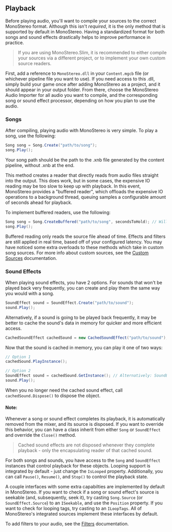 ## Playback
Before playing audio, you'll want to compile your sources to the correct MonoStereo format. Although this isn't *required*, it is the only method that is supported by default in MonoStereo. Having a standardized format for both songs and sound effects drastically helps to improve performance in practice.
> If you are using MonoStereo.Slim, it is recommended to either compile your sources via a different project, or to implement your own custom source readers.

First, add a reference to `MonoStereo.dll` in your `Content.mgcb` file (or whichever pipeline file you want to use). If you need access to this .dll, simply build your game once after adding MonoStereo as a project, and it should appear in your output folder. From there, choose the MonoStereo Audio Importer for all audio you want to compile, and the corresponding song or sound effect processor, depending on how you plan to use the audio.

### Songs
After compiling, playing audio with MonoStereo is very simple. To play a song, use the following:
```cs
Song song = Song.Create("path/to/song");
song.Play();
```
Your song path should be the path to the .xnb file generated by the content pipeline, without .xnb at the end. 

This method creates a reader that directly reads from audio files straight into the output. This does work, but in some cases, the expensive IO reading may be too slow to keep up with playback. In this event, MonoStereo provides a "buffered reader", which offloads the expensive IO operations to a background thread, queuing samples a configurable amount of seconds ahead for playback.

To implement buffered readers, use the following:
```cs
Song song = Song.CreateBuffered("path/to/song", secondsToHold); // Will read secondsToHold seconds ahead of the playback and queue the samples.
song.Play();
```
Buffered reading only reads the source file ahead of time. Effects and filters are still applied in real time, based off of your configured latency.
You may have noticed some extra overloads to these methods which take in custom song sources. For more info about custom sources, see the [Custom Sources](https://github.com/NycroV/MonoStereo/blob/master/docs/CUSTOM_SOURCES.md) documentation.

### Sound Effects
When playing sound effects, you have 2 options. For sounds that won't be played back very frequently, you can create and play them the same way you would with a song.
```cs
SoundEffect sound = SoundEffect.Create("path/to/sound");
sound.Play();
```
Alternatively, if a sound is going to be played back frequently, it may be better to cache the sound's data in memory for quicker and more efficient access.
```cs
CachedSoundEffect cachedSound = new CachedSoundEffect("path/to/sound");
```
Now that the sound is cached in memory, you can play it one of two ways:
```cs
// Option 1
cachedSound.PlayInstance();

// Option 2
SoundEffect sound = cachedSound.GetInstance(); // Alternatively: SoundEffect.Create(cachedSound);
sound.Play();
```
When you no longer need the cached sound effect, call `cachedSound.Dispose()` to dispose the object.

#### Note:
Whenever a song or sound effect completes its playback, it is automatically removed from the mixer, and its source is disposed. If you want to override this behavior, you can have a class inherit from either `Song` or `SoundEffect` and override the `Close()` method.
> Cached sound effects are not disposed whenever they complete playback - only the encapsulating reader of that cached sound.

For both songs and sounds, you have access to the `Song` and `SoundEffect` instances that control playback for these objects. Looping support is integrated by default - just change the `IsLooped` property. Additionally, you can call `Pause()`, `Resume()`, and `Stop()` to control the playback state.

A couple interfaces with some extra capabilties are implemented by default in MonoStereo. If you want to check if a song or sound effect's source is seekable (and, subsequently, seek it), try casting `Song.Source` (or `SoundEffect.Source`) to an `ISeekable`, and use the `Position` property. If you want to check for looping tags, try casting to an `ILoopTags`. All of MonoStereo's integrated sources implement these interfaces by default.

To add filters to your audio, see the [Filters](https://github.com/NycroV/MonoStereo/blob/master/docs/FILTERS.md) documentation.
